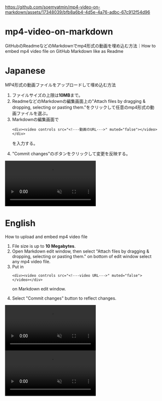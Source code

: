 

https://github.com/soemyatmin/mp4-video-on-markdown/assets/17348039/bfb8a6b4-4d5e-4a76-adbc-67c912f54d96

# mp4-video-on-markdown
GitHubのReadmeなどのMarkdownでmp4形式の動画を埋め込む方法｜How to embed mp4 video file on GitHub Markdown like as Readme

# Japanese
MP4形式の動画ファイルをアップロードして埋め込む方法
<ol>
<li>ファイルサイズの上限は<b>10MB</b>まで。</li>
<li>ReadmeなどのMarkdownの編集画面上の"Attach files by dragging & dropping, selecting or pasting them."をクリックして任意のmp4形式の動画ファイルを選ぶ。</li>
<li>Markdownの編集画面で
  
  ```<div><video controls src="<!---動画のURL--->" muted="false"></video></div>```
  
  を入力する。</li>
<li>"Commit changes"のボタンをクリックして変更を反映する。</li>
</ol>
<div><video controls src="https://user-images.githubusercontent.com/20723919/120432939-99194880-c3b5-11eb-8eea-f4aa424d479f.MP4" muted="false"></video></div>

# English
How to upload and embed mp4 video file
<ol>
<li>File size is up to <b>10 Megabytes</b>.</li>
<li>Open Markdown edit window, then select "Attach files by dragging & dropping, selecting or pasting them." on bottom of edit window select any mp4 video file.</li>
<li>Put in 
  
  ```<div><video controls src="<!---video URL--->" muted="false"></video></div>```
  
  on Markdown edit window.</li>
<li>Select "Commit changes" button to reflect changes.</li>
</ol>
<div><video controls src="https://user-images.githubusercontent.com/20723919/120432939-99194880-c3b5-11eb-8eea-f4aa424d479f.MP4" muted="false"></video></div>

<div><video controls src="https://user-images.githubusercontent.com/20723919/123130864-1b160200-d488-11eb-8d8c-a32bc44dac6e.mp4" muted="false"></video></div>

